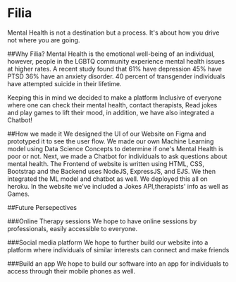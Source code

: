 # Filia
Mental Health is not a destination but a process. It's about how you drive not where you are going.

##Why Filia?
Mental Health is the emotional well-being of an individual, however, people in the LGBTQ community experience mental health issues at higher rates.
A recent study found that 61% have depression
45% have PTSD
36% have an anxiety disorder. 
40 percent of transgender individuals have attempted suicide in their lifetime.

Keeping this in mind we decided to make a platform Inclusive of everyone where one can check their mental health, contact therapists, Read jokes and play games to lift their mood, in addition, we have also integrated a Chatbot!

##How we made it
We designed the UI of our Website on Figma and prototyped it to see the user flow.
We made our own Machine Learning model using Data Science Concepts to determine if one's Mental Health is poor or not. Next, we made a Chatbot for individuals to ask questions about mental health. The Frontend of website is written using HTML, CSS, Bootstrap and the Backend uses NodeJS, ExpressJS, and EJS. We then integrated the ML model and chatbot as well. We deployed this all on heroku.
In the website we've included a Jokes API,therapists' info as well as Games.

##Future Persepectives 

###Online Therapy sessions
We hope to have online sessions by professionals, easily accessible to everyone.

###Social media platform
We hope to further build our website into a platform where individuals of similar interests can connect and make friends

###Build an app
We hope to build our software into an app for individuals to access through their mobile phones as well.
